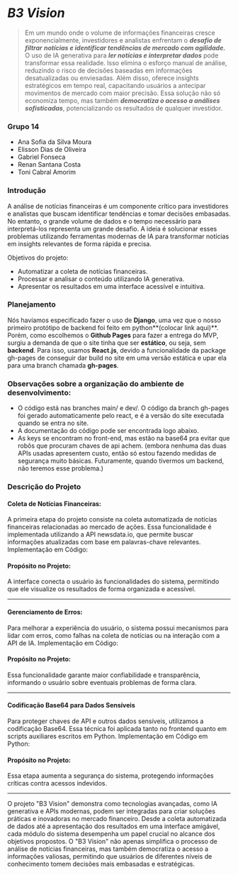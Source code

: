 # *B3 Vision*
> Em um mundo onde o volume de informações financeiras cresce exponencialmente, investidores e analistas enfrentam o ***desafio de filtrar*** ***notícias e identificar tendências de mercado com agilidade.*** O uso de IA generativa para ***ler notícias e interpretar dados*** pode transformar essa realidade. Isso elimina o esforço manual de análise, reduzindo o risco de decisões baseadas em informações desatualizadas ou enviesadas. Além disso, oferece insights estratégicos em tempo real, capacitando usuários a antecipar movimentos de mercado com maior precisão. Essa solução não só economiza tempo, mas também ***democratiza o acesso a análises sofisticadas***, potencializando os resultados de qualquer investidor.
### Grupo 14
* Ana Sofia da Silva Moura
* Elisson Dias de Oliveira 
* Gabriel Fonseca
* Renan Santana Costa
* Toni Cabral Amorim

### Introdução
A análise de notícias financeiras é um componente crítico para investidores e analistas que buscam identificar tendências e tomar decisões embasadas. No entanto, o grande volume de dados e o tempo necessário para interpretá-los representa um grande desafio. A ideia é solucionar esses problemas utilizando ferramentas modernas de IA para transformar notícias em insights relevantes de forma rápida e precisa.

Objetivos do projeto:
* Automatizar a coleta de notícias financeiras.
* Processar e analisar o conteúdo utilizando IA generativa.
* Apresentar os resultados em uma interface acessível e intuitiva.

### Planejamento

Nós havíamos especificado fazer o uso de **Django**, uma vez que o nosso primeiro protótipo de backend foi feito em python**(colocar link aqui)**. Porém, como escolhemos o **Github Pages** para fazer a entrega do MVP, surgiu a demanda de que o site tinha que ser **estático**, ou seja, sem **backend**. Para isso, usamos **React.js**, devido a funcionalidade da package gh-pages de conseguir dar build no site em uma versão estática e upar ela para uma branch chamada **gh-pages**. 

### Observações sobre a organização do ambiente de desenvolvimento:
* O código está nas branches main/ e dev/. O código da branch gh-pages foi gerado automaticamente pelo react, e é a versão do site executada quando se entra no site.
* A documentação do código pode ser encontrada logo abaixo.
* As keys se encontram no front-end, mas estão na base64 pra evitar que robôs que procuram chaves de api achem. (embora nenhuma das duas APIs usadas apresentem custo, então só estou fazendo medidas de segurança muito básicas. Futuramente, quando tivermos um backend, não teremos esse problema.)


### Descrição do Projeto
#### Coleta de Notícias Financeiras:
A primeira etapa do projeto consiste na coleta automatizada de notícias financeiras relacionadas ao mercado de ações. Essa funcionalidade é implementada utilizando a API newsdata.io, que permite buscar informações atualizadas com base em palavras-chave relevantes.
Implementação em Código:

#### Propósito no Projeto: 
A interface conecta o usuário às funcionalidades do sistema, permitindo que ele visualize os resultados de forma organizada e acessível.

---

#### Gerenciamento de Erros:
Para melhorar a experiência do usuário, o sistema possui mecanismos para lidar com erros, como falhas na coleta de notícias ou na interação com a API de IA.
Implementação em Código:

#### Propósito no Projeto: 
Essa funcionalidade garante maior confiabilidade e transparência, informando o usuário sobre eventuais problemas de forma clara.

---

#### Codificação Base64 para Dados Sensíveis
Para proteger chaves de API e outros dados sensíveis, utilizamos a codificação Base64. Essa técnica foi aplicada tanto no frontend quanto em scripts auxiliares escritos em Python.
Implementação em Código em Python:

#### Propósito no Projeto: 
Essa etapa aumenta a segurança do sistema, protegendo informações críticas contra acessos indevidos.

---

O projeto "B3 Vision" demonstra como tecnologias avançadas, como IA generativa e APIs modernas, podem ser integradas para criar soluções práticas e inovadoras no mercado financeiro. Desde a coleta automatizada de dados até a apresentação dos resultados em uma interface amigável, cada módulo do sistema desempenha um papel crucial no alcance dos objetivos propostos.
O "B3 Vision" não apenas simplifica o processo de análise de notícias financeiras, mas também democratiza o acesso a informações valiosas, permitindo que usuários de diferentes níveis de conhecimento tomem decisões mais embasadas e estratégicas.



